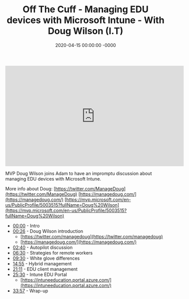 ﻿---
layout: post
title: "Off The Cuff - Managing EDU devices with Microsoft Intune - With Doug Wilson (I.T)"
date: 2020-04-15 00:00:00 -0000
categories:
---

<iframe loading="lazy" width="560" height="315" src="https://www.youtube.com/embed/t-Qr6e8-0GE" title="YouTube video player" frameborder="0" allow="accelerometer; autoplay; clipboard-write; encrypted-media; gyroscope; picture-in-picture" allowfullscreen></iframe>

MVP Doug Wilson joins Adam to have an impromptu discussion about managing EDU devices with Microsoft Intune.

More info about Doug:
[https://twitter.com/ManageDoug](https://twitter.com/ManageDoug)
[https://managedoug.com/](https://managedoug.com/)
[https://mvp.microsoft.com/en-us/PublicProfile/5003515?fullName=Doug%20Wilson](https://mvp.microsoft.com/en-us/PublicProfile/5003515?fullName=Doug%20Wilson)

 * [00:00](https://www.youtube.com/watch?v=t-Qr6e8-0GE&t=0s) - Intro
 * [00:26](https://www.youtube.com/watch?v=t-Qr6e8-0GE&t=26s) - Doug Wilson introduction
   - [https://twitter.com/managedoug](https://twitter.com/managedoug)
   - [https://managedoug.com/](https://managedoug.com/)
 * [02:40](https://www.youtube.com/watch?v=t-Qr6e8-0GE&t=160s) - Autopilot discussion
 * [06:30](https://www.youtube.com/watch?v=t-Qr6e8-0GE&t=390s) - Strategies for remote workers
 * [09:30](https://www.youtube.com/watch?v=t-Qr6e8-0GE&t=570s) - White glove differences
 * [14:55](https://www.youtube.com/watch?v=t-Qr6e8-0GE&t=895s) - Hybrid management
 * [21:11](https://www.youtube.com/watch?v=t-Qr6e8-0GE&t=1271s) - EDU client management
 * [25:30](https://www.youtube.com/watch?v=t-Qr6e8-0GE&t=1530s) - Intune EDU Portal
   - [https://intuneeducation.portal.azure.com/](https://intuneeducation.portal.azure.com/)
 * [33:57](https://www.youtube.com/watch?v=t-Qr6e8-0GE&t=2037s) - Wrap-up

